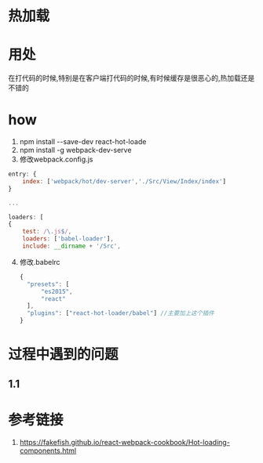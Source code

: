 # 热加载

# 用处

在打代码的时候,特别是在客户端打代码的时候,有时候缓存是很恶心的,热加载还是不错的

# how

1. npm install --save-dev react-hot-loade
2. npm install -g webpack-dev-serve
3. 修改webpack.config.js

  ```javascript
  entry: {
      index: ['webpack/hot/dev-server','./Src/View/Index/index']
  }
  
  ...
  
  loaders: [
  {
      test: /\.js$/,
      loaders: ['babel-loader'],
      include: __dirname + '/Src',
  ```
4. 修改.babelrc

      ```javascript
      {
        "presets": [
            "es2015",
            "react"
        ],
        "plugins": ["react-hot-loader/babel"] //主要加上这个插件
    }

      ```
     
# 过程中遇到的问题

## 1.1 

# 参考链接

1. https://fakefish.github.io/react-webpack-cookbook/Hot-loading-components.html